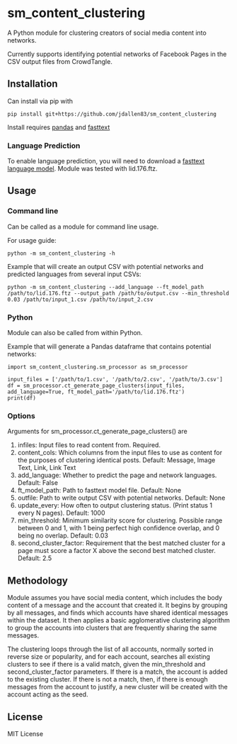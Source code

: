 # sm_content_clustering
A Python module for clustering creators of social media content into networks.

Currently supports identifying potential networks of Facebook Pages in the CSV output files from CrowdTangle.

## Installation

Can install via pip with

`pip install git+https://github.com/jdallen83/sm_content_clustering`

Install requires [pandas](https://pypi.org/project/pandas/) and [fasttext](https://pypi.org/project/fasttext/)

### Language Prediction

To enable language prediction, you will need to download a [fasttext language model](https://fasttext.cc/docs/en/language-identification.html). Module was tested with lid.176.ftz.

## Usage

### Command line
Can be called as a module for command line usage.

For usage guide:

`python -m sm_content_clustering -h`

Example that will create an output CSV with potential networks and predicted languages from several input CSVs:

`python -m sm_content_clustering --add_language --ft_model_path /path/to/lid.176.ftz --output_path /path/to/output.csv --min_threshold 0.03 /path/to/input_1.csv /path/to/input_2.csv`

### Python

Module can also be called from within Python.

Example that will generate a Pandas dataframe that contains potential networks:

    import sm_content_clustering.sm_processor as sm_processor

    input_files = ['/path/to/1.csv', '/path/to/2.csv', '/path/to/3.csv']
    df = sm_processor.ct_generate_page_clusters(input_files, add_language=True, ft_model_path='/path/to/lid.176.ftz')
    print(df)

### Options

Arguments for sm_processor.ct_generate_page_clusters() are

1. infiles: Input files to read content from. Required.
2. content_cols: Which columns from the input files to use as content for the purposes of clustering identical posts. Default: Message, Image Text, Link, Link Text
3. add_language: Whether to predict the page and network languages. Default: False
4. ft_model_path: Path to fasttext model file. Default: None
5. outfile: Path to write output CSV with potential networks. Default: None
6. update_every: How often to output clustering status. (Print status 1 every N pages). Default: 1000
7. min_threshold: Minimum similarity score for clustering. Possible range between 0 and 1, with 1 being perfect high confidence overlap, and 0 being no overlap. Default: 0.03
8. second_cluster_factor: Requirement that the best matched cluster for a page must score a factor X above the second best matched cluster. Default: 2.5

## Methodology

Module assumes you have social media content, which includes the body content of a message and the account that created it. It begins by grouping by all messages, and finds which accounts have shared identical messages within the dataset. It then applies a basic agglomerative clustering algorithm to group the accounts into clusters that are frequently sharing the same messages.

The clustering loops through the list of all accounts, normally sorted in reverse size or popularity, and for each account, searches all existing clusters to see if there is a valid match, given the min_threshold and second_cluster_factor parameters. If there is a match, the account is added to the existing cluster. If there is not a match, then, if there is enough messages from the account to justify, a new cluster will be created with the account acting as the seed.

## License

MIT License
